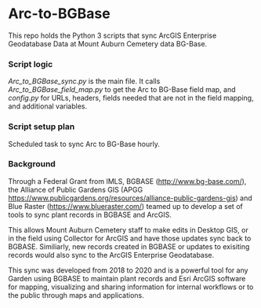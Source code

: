 # Arc-to-BGBase

This repo holds the Python 3 scripts that sync ArcGIS Enterprise Geodatabase Data at Mount Auburn Cemetery data BG-Base.

### Script logic
*Arc_to_BGBase_sync.py* is the main file. It calls *Arc_to_BGBase_field_map.py* to get the Arc to BG-Base field map, and *config.py* for URLs, headers, fields needed that are not in the field mapping, and additional variables.

### Script setup plan
Scheduled task to sync Arc to BG-Base hourly. 

### Background
Through a Federal Grant from IMLS, BGBASE (http://www.bg-base.com/), the Alliance of Public Gardens GIS (APGG https://www.publicgardens.org/resources/alliance-public-gardens-gis) and Blue Raster (https://www.blueraster.com/) teamed up to develop a set of tools to sync plant records in BGBASE and ArcGIS.

This allows Mount Auburn Cemetery staff to make edits in Desktop GIS, or in the field using Collector for ArcGIS and have those updates sync back to BGBASE. Similiarly, new records created in BGBASE or updates to exisiting records would also sync to the ArcGIS Enterprise Geodatabase.

This sync was developed from 2018 to 2020 and is a powerful tool for any Garden using BGBASE to maintain plant records and Esri ArcGIS software for mapping, visualizing and sharing information for internal workflows or to the public through maps and applications.
